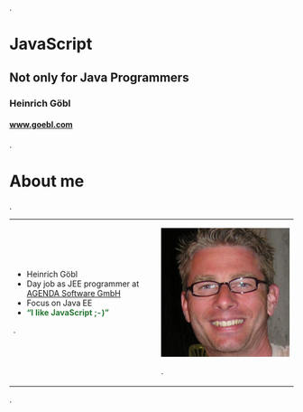 .<div class="slide">

# JavaScript

## Not only for Java Programmers

### Heinrich Göbl

#### www.goebl.com

.</div><div class="slide" style="">

# About me

.<table><tr><td>

 * Heinrich Göbl
 * Day job as JEE programmer at [AGENDA Software GmbH](http://www.agenda-software.de/)
 * Focus on Java EE
 * <span style="color: #277633; font-weight: bold">&ldquo;I like JavaScript ;-)&rdquo;</span>

.</td><td style="padding-left: 1em">

<img src="media/hgoebl-480x480.jpg" class="scaled-centered">

.</td></tr></table>

.</div>
